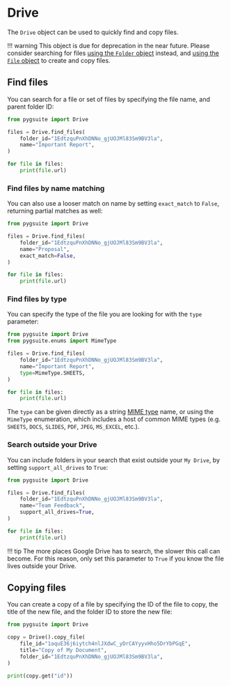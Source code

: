 # Drive

The `Drive` object can be used to quickly find and copy files.

<!-- prettier-ignore-start -->
!!! warning
    This object is due for deprecation in the near future. Please consider searching for
    files [using the `Folder` object]() instead, and [using the `File` object]() to create and copy files.
<!-- prettier-ignore-end -->

## Find files

You can search for a file or set of files by specifying the file name, and parent folder ID:

```python
from pygsuite import Drive

files = Drive.find_files(
    folder_id="1EdtzquPnXhDNNo_gjUOJMl83Sm9BV3la",
    name="Important Report",
)

for file in files:
    print(file.url)
```

### Find files by name matching

You can also use a looser match on name by setting `exact_match` to `False`, returning partial matches as well:

```python hl_lines="6"
from pygsuite import Drive

files = Drive.find_files(
    folder_id="1EdtzquPnXhDNNo_gjUOJMl83Sm9BV3la",
    name="Proposal",
    exact_match=False,
)

for file in files:
    print(file.url)
```

### Find files by type

You can specify the type of the file you are looking for with the `type` parameter:

```python hl_lines="2 7"
from pygsuite import Drive
from pygsuite.enums import MimeType

files = Drive.find_files(
    folder_id="1EdtzquPnXhDNNo_gjUOJMl83Sm9BV3la",
    name="Important Report",
    type=MimeType.SHEETS,
)

for file in files:
    print(file.url)
```

The `type` can be given directly as a string [MIME type](https://developer.mozilla.org/en-US/docs/Web/HTTP/Basics_of_HTTP/MIME_types) name, or using the `MimeType` enumeration, which includes a host of common MIME types (e.g. `SHEETS`, `DOCS`, `SLIDES`, `PDF`, `JPEG`, `MS_EXCEL`, etc.).

### Search outside your Drive

You can include folders in your search that exist outside your `My Drive`, by setting `support_all_drives` to `True`:

```python hl_lines="6"
from pygsuite import Drive

files = Drive.find_files(
    folder_id="1EdtzquPnXhDNNo_gjUOJMl83Sm9BV3la",
    name="Team Feedback",
    support_all_drives=True,
)

for file in files:
    print(file.url)
```

<!-- prettier-ignore-start -->
!!! tip
    The more places Google Drive has to search, the slower this call can become.
    For this reason, only set this parameter to `True` if you know the file lives outside your Drive.
<!-- prettier-ignore-end -->

## Copying files

You can create a copy of a file by specifying the ID of the file to copy, the title of the new file,
and the folder ID to store the new file:

```python
from pygsuite import Drive

copy = Drive().copy_file(
    file_id="1aquE36j6iytch4nlJXdwC_yDrCAYyyvHho5DrYbPGqE",
    title="Copy of My Document",
    folder_id="1EdtzquPnXhDNNo_gjUOJMl83Sm9BV3la",
)

print(copy.get("id"))
```
